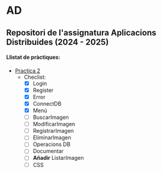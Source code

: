 # AD
## Repositori de l'assignatura Aplicacions Distribuides **(2024 - 2025)**
#### Llistat de pràctiques:
* [Practica 2](https://github.com/AdriMM26/AD/tree/main/practica2)
  * Checlist:
    * [X] Login
    * [X] Register
    * [X] Error
    * [X] ConnectDB
    * [X] Menú
    * [ ] BuscarImagen
    * [ ] ModificarImagen
    * [ ] RegistrarImagen
    * [ ] EliminarImagen
    * [ ] Operacions DB
    * [ ] Documentar
    * [ ] **Añadir** ListarImagen
    * [ ] CSS
